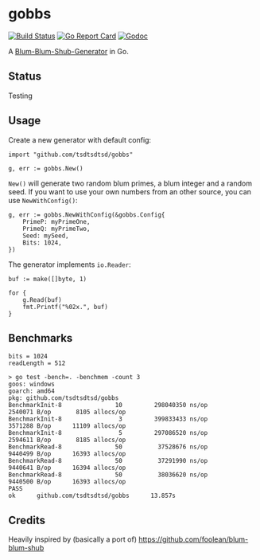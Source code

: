 # gobbs

[![Build Status](https://travis-ci.org/tsdtsdtsd/gobbs.svg?branch=master)](https://travis-ci.org/tsdtsdtsd/gobbs)
[![Go Report Card](https://goreportcard.com/badge/github.com/tsdtsdtsd/gobbs)](https://goreportcard.com/report/github.com/tsdtsdtsd/gobbs)
[![Godoc](https://godoc.org/github.com/tsdtsdtsd/gobbs?status.svg)](https://godoc.org/github.com/tsdtsdtsd/gobbs)

A [Blum-Blum-Shub-Generator](https://en.wikipedia.org/wiki/Blum_Blum_Shub) in Go.

## Status

Testing

## Usage

Create a new generator with default config:

```
import "github.com/tsdtsdtsd/gobbs"

g, err := gobbs.New()
```

`New()` will generate two random blum primes, a blum integer and a random seed. If you want to use your own numbers from an other source, you can use `NewWithConfig()`:

```
g, err := gobbs.NewWithConfig(&gobbs.Config{
    PrimeP: myPrimeOne,
    PrimeQ: myPrimeTwo,
    Seed: mySeed,
    Bits: 1024,
})
```

The generator implements `io.Reader`:

```
buf := make([]byte, 1)

for {
    g.Read(buf)
    fmt.Printf("%02x.", buf)
}
```

## Benchmarks

```
bits = 1024
readLength = 512

> go test -bench=. -benchmem -count 3
goos: windows
goarch: amd64
pkg: github.com/tsdtsdtsd/gobbs
BenchmarkInit-8               10         298040350 ns/op         2540071 B/op       8105 allocs/op
BenchmarkInit-8                3         399833433 ns/op         3571288 B/op      11109 allocs/op
BenchmarkInit-8                5         297086520 ns/op         2594611 B/op       8185 allocs/op
BenchmarkRead-8               50          37528676 ns/op         9440499 B/op      16393 allocs/op
BenchmarkRead-8               50          37291990 ns/op         9440641 B/op      16394 allocs/op
BenchmarkRead-8               50          38036620 ns/op         9440500 B/op      16393 allocs/op
PASS
ok      github.com/tsdtsdtsd/gobbs      13.857s
```

## Credits

Heavily inspired by (basically a port of) https://github.com/foolean/blum-blum-shub
